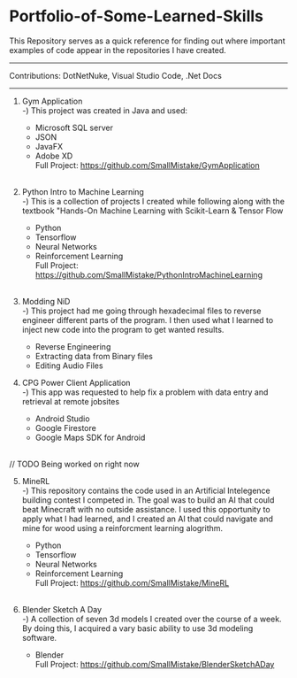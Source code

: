 # Portfolio-of-Some-Learned-Skills
This Repository serves as a quick reference for finding out where important examples of code appear in the repositories I have created.


******************************************
Contributions:
DotNetNuke,
Visual Studio Code,
.Net Docs

******************************************

1) Gym Application <br/>
   -) This project was created in Java and used:
      * Microsoft SQL server
      * JSON
      * JavaFX
      * Adobe XD <br/>
      Full Project: https://github.com/SmallMistake/GymApplication
   <br/>
   
2) Python Intro to Machine Learning <br/>
   -) This is a collection of projects I created while following along with the textbook "Hands-On Machine Learning with Scikit-Learn & Tensor Flow
      * Python
      * Tensorflow
      * Neural Networks
      * Reinforcement Learning <br/>
      Full Project: https://github.com/SmallMistake/PythonIntroMachineLearning 
   <br/>
   
3) Modding NiD </br>
   -) This project had me going through hexadecimal files to reverse engineer different parts of the program. I then used what I learned to inject new code into the program to get wanted results.
      * Reverse Engineering
      * Extracting data from Binary files
      * Editing Audio Files
   
4) CPG Power Client Application <br/>
   -) This app was requested to help fix a problem with data entry and retrieval at remote jobsites
      * Android Studio
      * Google Firestore
      * Google Maps SDK for Android
   <br/>
 // TODO Being worked on right now


5) MineRL <br/>
   -) This repository contains the code used in an Artificial Intelegence building contest I competed in. The goal was to build an AI that could beat Minecraft with no outside assistance. I used this opportunity to apply what I had learned, and I created an AI that could navigate and mine for wood using a reinforcment learning alogrithm. 
      * Python
      * Tensorflow
      * Neural Networks
      * Reinforcement Learning <br/>
      Full Project: https://github.com/SmallMistake/MineRL 
   <br/>

6) Blender Sketch A Day <br/>
    -) A collection of seven 3d models I created over the course of a week. By doing this, I acquired a vary basic ability to use 3d modeling software.
      * Blender <br/>
      Full Project: https://github.com/SmallMistake/BlenderSketchADay 
    <br/>
    
